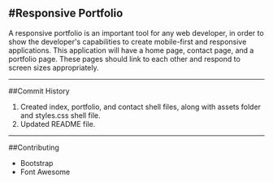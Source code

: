 #Responsive Portfolio
---

A responsive portfolio is an important tool for any web developer, in order to show the developer's capabilities to create mobile-first and responsive applications. This application will have a home page, contact page, and a portfolio page. These pages should link to each other and respond to screen sizes appropriately.

---
##Commit History
 1. Created index, portfolio, and contact shell files, along with assets folder and styles.css shell file.
 2. Updated README file.

---
##Contributing
* Bootstrap
* Font Awesome

